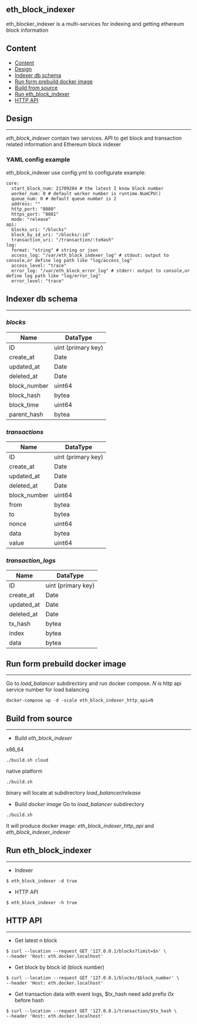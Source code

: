 ## eth_block_indexer
eth_blocker_indexer is a multi-services for indexing and getting ethereum block information
## Content
- [Content](#Content)
- [Design](#Design)
- [Indexer db schema](#indexer-db-schema)
- [Run form prebuild docker image](#run-form-prebuild-docker-image)
- [Build from source](#build-from-source)
- [Run eth_block_indexer](#run-eth_block_indexer)
- [HTTP API](#http-api)

## Design

---
*eth_block_indexer* contain two services. API to get block and transaction related information and Ethereum block indexer

### YAML config example
eth_block_indexer use config.yml to configurate
example:
```
core:
  start_block_num: 21709284 # the latest I know block number
  worker_num: 0 # default worker number is runtime.NumCPU()
  queue_num: 0 # default queue number is 2
  address: ""
  http_port: "8080"
  https_port: "8081"
  mode: "release"
api:
  blocks_uri: "/blocks"
  block_by_id_uri: "/blocks/:id"
  transaction_uri: "/transaction/:txHash"
log:
  format: "string" # string or json
  access_log: "/var/eth_block_indexer_log" # stdout: output to console,or define log path like "log/access_log"
  access_level: "trace"
  error_log: "/var/eth_block_error_log" # stderr: output to console,or define log path like "log/error_log"
  error_level: "trace"
```

## Indexer db schema

---
### *blocks*

| Name | DataType |
| ------ | ------ |
| ID   | uint (primary key)   |
| create_at   | Date   |
| updated_at   | Date   |
| deleted_at   | Date   |
| block_number   | uint64   |
| block_hash   | bytea   |
| block_time   | uint64   |
| parent_hash   | bytea   |

### *transactions*

| Name | DataType |
| ------ | ------ |
| ID   | uint (primary key)   |
| create_at   | Date   |
| updated_at   | Date   |
| deleted_at   | Date   |
| block_number   | uint64   |
| from   | bytea   |
| to   | bytea   |
| nonce   |  uint64  |
| data   |  bytea  |
| value   | uint64   |

### *transaction_logs*

| Name | DataType |
| ------ | ------ |
| ID   | uint (primary key)   |
| create_at   | Date   |
| updated_at   | Date   |
| deleted_at   | Date   |
| tx_hash   | bytea   |
| index   | bytea   |
| data   | bytea   |

## Run form prebuild docker image

---
Go to *load_balancer* subdirectory and run docker compose.[](https://) *N* is http api service number for load balancing

```
docker-compose up -d -scale eth_block_indexer_http_api=N
```
## Build from source

---
- Build *eth_block_indexer*

x86_64
```
./build.sh cloud
```
native platform

```
./build.sh
```
binary will locate at subdirectory *load_balancer/release*
- Build *docker image*
  Go to *load_balancer* subdirectory

```
./build.sh
```
It will produce docker image: *eth_block_indexer_http_api* and *eth_block_indexer_indexer*

## Run eth_block_indexer

---
- Indexer
```
$ eth_block_indexer -d true
```
- HTTP API
```
$ eth_block_indexer -h true
```


## HTTP API

---
- Get latest n block

```
$ curl --location --request GET '127.0.0.1/blocks?limit=$n' \
--header 'Host: eth.docker.localhost'
```
- Get block by block id (block number)

```
$ curl --location --request GET '127.0.0.1/blocks/$block_number' \
--header 'Host: eth.docker.localhost'
```

- Get transaction data with event logs, $tx_hash need add prefix *0x* before hash

```
$ curl --location --request GET '127.0.0.1/transaction/$tx_hash \
--header 'Host: eth.docker.localhost'
```
